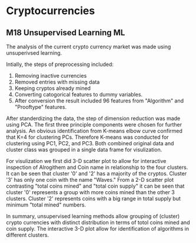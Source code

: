 # Cryptocurrencies

## M18 Unsupervised Learning ML


The analysis of the current crypto currency market was made using unsuperivsed learning.

Intially, the steps of preprocessing included:
1) Removing inactive currencies
2) Removed entries with missing data
3) Keeping cryptos already mined
4) Converting catogorical features to dummy variables. 
5) After conversion the result included 96 features from "Algorithm" and "Prooftype" features.

After standerdizing the data, the step of dimension reduction was made using PCA.  The first three principle components were chosen for further analysis. An obvious identification from K-means elbow curve confirmed that K=4 for clustering PCs. Therefore K-means was conducted for clustering using PC1, PC2, and PC3.  Both combined original data and cluster class was grouped in a single data frame for visulization.

For visulization we first did 3-D scatter plot to allow for interactive inspection of Alrogithem and Coin name in relationship to the four clusters. It can be seen that cluster '0' and '2' has a majority of the cryptos. Cluster '3' has only one coin with the name "Waves." From a 2-D scatter plot contrasting "total coins mined" and "total coin supply" it can be seen that cluster '0' represents a group with more coins mined than the other 3 clusters. Cluster '2' represents coins with a big range in total supply but minimum "total mined" numbers.

In summary, unsupervised learning methods allow grouping of (cluster) crypto currencies with distinct distribution in terms of totol coins mined and coin supply. The interactive 3-D plot allow for identification of algorithms in different clusters.
